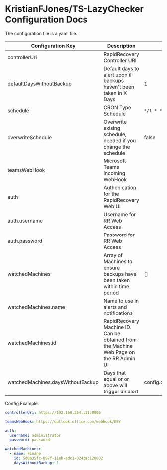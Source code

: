 # KristianFJones/TS-LazyChecker Configuration Docs

The configuration file is a yaml file.

| Configuration Key                 | Description                                                                            | Default                         | Example                                                           | Required |
| --------------------------------- | -------------------------------------------------------------------------------------- | ------------------------------- | ----------------------------------------------------------------- | -------- |
| controllerUri                     | RapidRecovery Controller URI                                                           |                                 | https://192.168.254.111:8006                                      | YES      |
| defaultDaysWithoutBackup          | Default days to alert upon if backups haven't been taken in X Days                     | 1                               |                                                                   | NO       |
| schedule                          | CRON Type Schedule                                                                     | `*/1 * * * *`                   | `30 */12 * * *`                                                   | NO       |
| overwriteSchedule                 | Overwrite exising schedule, needed if you change the schedule                          | false                           | true                                                              | NO       |
| teamsWebHook                      | Microsoft Teams incoming WebHook                                                       |                                 | https://outlook.office.com/webhook/ABCXYZ/IncomingWebhook/KEY/KEY | NO       |
| auth                              | Authenication for the RapidRecovery Web UI                                             |                                 |                                                                   | YES      |
| auth.username                     | Username for RR Web Access                                                             |                                 |                                                                   | YES      |
| auth.password                     | Password for RR Web Access                                                             |                                 |                                                                   | YES      |
| watchedMachines                   | Array of Machines to ensure backups have been taken within time period                 | []                              |                                                                   | YES      |
| watchedMachines.name              | Name to use in alerts and notifications                                                |                                 |                                                                   | YES      |
| watchedMachines.id                | RapidRecovery Machine ID. Can be obtained from the Machine Web Page on the RR Admin UI |                                 |                                                                   | YES      |
| watchedMachines.daysWithoutBackup | Days that equal or or above will trigger an alert                                      | config.defaultDaysWithoutBackup |                                                                   | NO       |

Config Example:

```yml
controllerUri: https://192.168.254.111:8006

teamsWebHook: https://outlook.office.com/webhook/KEY

auth:
  username: administrator
  password: password

watchedMachines:
  - name: Finane
    id: 5d0a35fc-097f-11eb-adc1-0242ac120002
    daysWithoutBackup: 1
```

